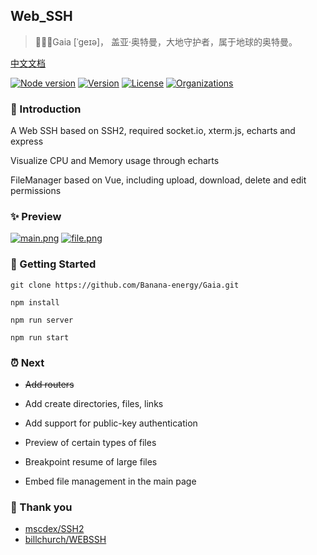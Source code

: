 ## Web_SSH

> 🏃🏻‍♂️Gaia [ˈɡeɪə]， 盖亚·奥特曼，大地守护者，属于地球的奥特曼。

[中文文档](https://github.com/Banana-energy/Gaia/blob/main/README.ZH.MD)

[![Node version](https://img.shields.io/badge/node-%3E%3D12.0.0-green?style=flat-square)](https://www.npmjs.com/package/ssh2)
[![Version](https://img.shields.io/badge/version-0.1.0-green?style=flat-square)](https://github.com/Banana-energy/Gaia)
[![License](https://img.shields.io/badge/license-MIT-green?style=flat-square)](https://github.com/Banana-energy/Gaia/blob/main/LICENSE)
[![Organizations](https://img.shields.io/badge/FE-NST-blueviolet?logo=Launchpad&style=flat-square)]( https://www.nst-fe.site)

### 🍋 Introduction

A Web SSH based on SSH2, required socket.io, xterm.js, echarts and express

Visualize CPU and Memory usage through echarts

FileManager based on Vue, including upload, download, delete and edit permissions

### ✨ Preview

[![main.png](https://z3.ax1x.com/2021/04/26/gSZg3T.md.png)](https://z3.ax1x.com/2021/04/26/gSZg3T.png)
[![file.png](https://z3.ax1x.com/2021/04/26/gSV4tP.md.png)](https://z3.ax1x.com/2021/04/26/gSV4tP.png)

### 🍦 Getting Started

```shell
git clone https://github.com/Banana-energy/Gaia.git

npm install

npm run server

npm run start
```

### ⏰ Next

- ~~Add routers~~

- Add create directories, files, links

- Add support for public-key authentication

- Preview of certain types of files

- Breakpoint resume of large files

- Embed file management in the main page

### 👏 Thank you

- [mscdex/SSH2](https://github.com/mscdex/ssh2)
- [billchurch/WEBSSH](https://github.com/billchurch/webssh2)